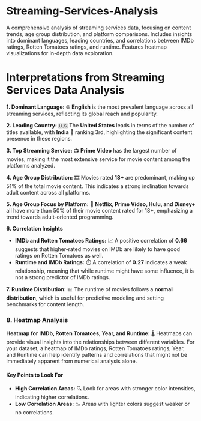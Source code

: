 # Streaming-Services-Analysis
 A comprehensive analysis of streaming services data, focusing on content trends, age group distribution, and platform comparisons. Includes insights into dominant languages, leading countries, and correlations between IMDb ratings, Rotten Tomatoes ratings, and runtime. Features heatmap visualizations for in-depth data exploration.

# **Interpretations from Streaming Services Data Analysis**

**1. Dominant Language:** 🌐 **English** is the most prevalent language across all streaming services, reflecting its global reach and popularity.

**2. Leading Country:** 🇺🇸 The **United States** leads in terms of the number of titles available, with **India** 💚 ranking 3rd, highlighting the significant content presence in these regions.

**3. Top Streaming Service:** 📺 **Prime Video** has the largest number of movies, making it the most extensive service for movie content among the platforms analyzed.

**4. Age Group Distribution:** 🎞️ Movies rated **18+** are predominant, making up 51% of the total movie content. This indicates a strong inclination towards adult content across all platforms.

**5. Age Group Focus by Platform:** 🔞 **Netflix, Prime Video, Hulu, and Disney+** all have more than 50% of their movie content rated for 18+, emphasizing a trend towards adult-oriented programming.

**6. Correlation Insights**
- **IMDb and Rotten Tomatoes Ratings:** 📈 A positive correlation of **0.66** suggests that higher-rated movies on IMDb are likely to have good ratings on Rotten Tomatoes as well.
- **Runtime and IMDb Ratings:** ⏱️ A correlation of **0.27** indicates a weak relationship, meaning that while runtime might have some influence, it is not a strong predictor of IMDb ratings.

**7. Runtime Distribution:** 📊 The runtime of movies follows a **normal distribution**, which is useful for predictive modeling and setting benchmarks for content length.

### **8. Heatmap Analysis**

**Heatmap for IMDb, Rotten Tomatoes, Year, and Runtime:** 🌡️ Heatmaps can provide visual insights into the relationships between different variables. For your dataset, a heatmap of IMDb ratings, Rotten Tomatoes ratings, Year, and Runtime can help identify patterns and correlations that might not be immediately apparent from numerical analysis alone.

#### **Key Points to Look For**
- **High Correlation Areas:** 🔍 Look for areas with stronger color intensities, indicating higher correlations.
- **Low Correlation Areas:** 📉 Areas with lighter colors suggest weaker or no correlations.

